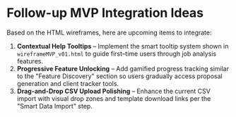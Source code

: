 # Follow-up MVP Integration Ideas

Based on the HTML wireframes, here are upcoming items to integrate:

1. **Contextual Help Tooltips** – Implement the smart tooltip system shown in `wireframeMVP_v01.html` to guide first–time users through job analysis features.
2. **Progressive Feature Unlocking** – Add gamified progress tracking similar to the "Feature Discovery" section so users gradually access proposal generation and client tracker tools.
3. **Drag-and-Drop CSV Upload Polishing** – Enhance the current CSV import with visual drop zones and template download links per the "Smart Data Import" step.
